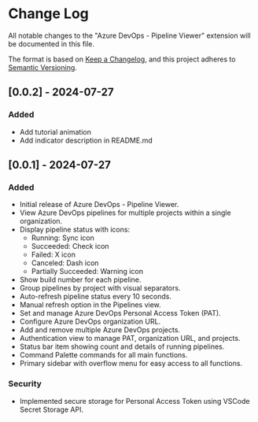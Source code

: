 # Change Log

All notable changes to the "Azure DevOps - Pipeline Viewer" extension will be documented in this file.

The format is based on [Keep a Changelog](https://keepachangelog.com/en/1.0.0/),
and this project adheres to [Semantic Versioning](https://semver.org/spec/v2.0.0.html).

## [0.0.2] - 2024-07-27

### Added

- Add tutorial animation
- Add indicator description in README.md

## [0.0.1] - 2024-07-27

### Added

- Initial release of Azure DevOps - Pipeline Viewer.
- View Azure DevOps pipelines for multiple projects within a single organization.
- Display pipeline status with icons:
  - Running: Sync icon
  - Succeeded: Check icon
  - Failed: X icon
  - Canceled: Dash icon
  - Partially Succeeded: Warning icon
- Show build number for each pipeline.
- Group pipelines by project with visual separators.
- Auto-refresh pipeline status every 10 seconds.
- Manual refresh option in the Pipelines view.
- Set and manage Azure DevOps Personal Access Token (PAT).
- Configure Azure DevOps organization URL.
- Add and remove multiple Azure DevOps projects.
- Authentication view to manage PAT, organization URL, and projects.
- Status bar item showing count and details of running pipelines.
- Command Palette commands for all main functions.
- Primary sidebar with overflow menu for easy access to all functions.

### Security

- Implemented secure storage for Personal Access Token using VSCode Secret Storage API.
